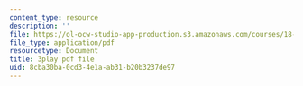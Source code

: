 ```yaml
---
content_type: resource
description: ''
file: https://ol-ocw-studio-app-production.s3.amazonaws.com/courses/18-06sc-linear-algebra-fall-2011/8cba30ba0cd34e1aab31b20b3237de97_FX4C-JpTFgY.pdf
file_type: application/pdf
resourcetype: Document
title: 3play pdf file
uid: 8cba30ba-0cd3-4e1a-ab31-b20b3237de97
---
```

